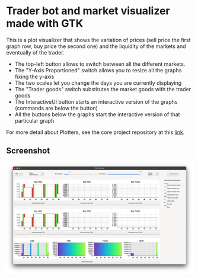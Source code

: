 # Trader bot and market visualizer made with GTK 

This is a plot visualizer that shows the variation of prices (sell price the first graph row, buy price the second one) and the liquidity of the markets and eventually of the trader.

- The top-left button allows to switch between all the different markets.
- The "Y-Axis Proportioned" switch allows you to resize all the graphs fixing the y-axis
- The two scales let you change the days you are currently displaying
- The "Trader goods" switch substitutes the market goods with the trader goods
- The InteractiveUI button starts an interactive version of the graphs (commands are below the button)
- All the buttons below the graphs start the interactive version of that particular graph

For more detail about Plotters, see the core project repository at this [link](https://github.com/plotters-rs/plotters).

## Screenshot

![screenshot](./images/visualizer.png)